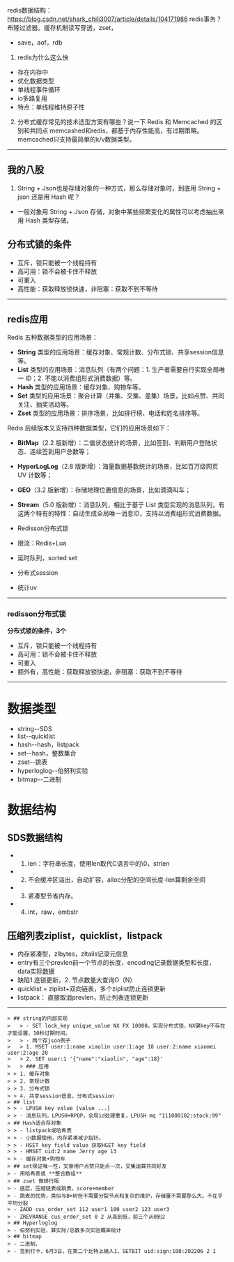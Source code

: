 redis数据结构：https://blog.csdn.net/shark_chili3007/article/details/104171986
redis事务？布隆过滤器。缓存机制读写穿透，zset，
- save，aof，rdb
1. redis为什么这么快
- 存在内存中
- 优化数据类型
- 单线程事件循环
- io多路复用
- 特点：单线程维持原子性
2. 分布式缓存常⻅的技术选型⽅案有哪些？说⼀下 Redis 和 Memcached 的区别和共同点
memcashed和redis，都基于内存性能高，有过期策略。memcached只支持最简单的k/v数据类型。
--- 
## 我的八股
1. String + Json也是存储对象的一种方式，那么存储对象时，到底用 String + json 还是用 Hash 呢？
- 一般对象用 String + Json 存储，对象中某些频繁变化的属性可以考虑抽出来用 Hash 类型存储。


## 分布式锁的条件
- 互斥，锁只能被一个线程持有
- 高可用：锁不会被卡住不释放
- 可重入
- 高性能：获取释放锁快速，非阻塞：获取不到不等待

--- 
## redis应用
Redis 五种数据类型的应用场景：

- **String** 类型的应用场景：缓存对象、常规计数、分布式锁、共享session信息等。
- **List** 类型的应用场景：消息队列（有两个问题：1. 生产者需要自行实现全局唯一 ID；2. 不能以消费组形式消费数据）等。
- **Hash** 类型的应用场景：缓存对象、购物车等。
- **Set** 类型的应用场景：聚合计算（并集、交集、差集）场景，比如点赞、共同关注、抽奖活动等。
- **Zset** 类型的应用场景：排序场景，比如排行榜、电话和姓名排序等。

Redis 后续版本又支持四种数据类型，它们的应用场景如下：

- **BitMap**（2.2 版新增）：二值状态统计的场景，比如签到、判断用户登陆状态、连续签到用户总数等；
- **HyperLogLog**（2.8 版新增）：海量数据基数统计的场景，比如百万级网页 UV 计数等；
- **GEO**（3.2 版新增）：存储地理位置信息的场景，比如滴滴叫车；
- **Stream**（5.0 版新增）：消息队列，相比于基于 List 类型实现的消息队列，有这两个特有的特性：自动生成全局唯一消息ID，支持以消费组形式消费数据。

- Redisson分布式锁
- 限流：Redis+Lua
- 延时队列，sorted set
- 分布式session
- 统计uv
---


### redisson分布式锁
**分布式锁的条件，3个**
- 互斥，锁只能被一个线程持有
- 高可用：锁不会被卡住不释放
- 可重入
- 额外有，高性能：获取释放锁快速，非阻塞：获取不到不等待


--- 
# 数据类型
- string--SDS
- list--quicklist
- hash--hash，listpack
- set--hash，整数集合
- zset--跳表
- hyperloglog--伯努利实验
- bitmap--二进制
# 数据结构
## SDS数据结构
- 1. len：字符串长度，使用len取代C语言中的\0，strlen
- 2. 不会缓冲区溢出，自动扩容，alloc分配的空间长度-len算剩余空间
- 3. 紧凑型节省内存。
- 4. int，raw，embstr
## 压缩列表ziplist，quicklist，listpack
- 内存紧凑型，zlbytes，zltails记录元信息
- entry有三个prevlen前一个节点的长度，encoding记录数据类型和长度，data实际数据
- 缺陷1.连锁更新，2. 节点数量大查询O（N）
- quicklist = ziplist+双向链表，多个ziplist防止连锁更新
- listpack： 直接取消prevlen，防止列表连锁更新
--- 
```
> ## string的内部实现
>   > - SET lock_key unique_value NX PX 10000，实现分布式锁，NX键key不存在才能设置，10秒过期时间。
>   > - 两个存json例子
>   > 1. MSET user:1:name xiaolin user:1:age 18 user:2:name xiaomei user:2:age 20
>   > 2. SET user:1 '{"name":"xiaolin", "age":18}'
>   > ### 应用
> > 1. 缓存对象
> > 2. 常规计数
> > 3. 分布式锁
> > 4. 共享session信息，分布式session
> ## list
> > - LPUSH key value [value ...] 
> > - 消息队列，LPUSH+RPOP，全局id处理重复，LPUSH mq "111000102:stock:99"
> ## Hash适合存对象
> > - listpack或哈希表 
> > - 小数据使用，内存紧凑减少指针。
> > - HSET key field value 获取HGET key field
> > - HMSET uid:2 name Jerry age 13
> > - 缓存对象+购物车
> ## set保证唯一性，文章用户点赞只能点一次，交集运算共同好友
> - 用哈希表或 **整合数组**
> ## zset 做排行版
> - 底层，压缩链表或跳表，score+member
> - 跳表的优势，类似与B+树但不需要分裂节点和复杂的维护，存储量不需要那么大。不在乎平均分裂
> - ZADD cus_order_set 112 user1 100 user2 123 user3
> - ZREVRANGE cus_order_set 0 2 从高到低，前三个从0到2
> ## Hyperloglog
> - 伯努利实验，算实际/总数多次实验概率统计
> ## bitmap
> - 二进制，
> - 签到打卡，6月3日，在第二个比特上输入1，SETBIT uid:sign:100:202206 2 1
```